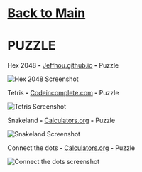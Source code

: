 # [Back to Main](/../main/README.md)

# PUZZLE

Hex 2048 **-** <a href="https://jeffhou.github.io/hex-2048/">Jeffhou.github.io</a> **-** Puzzle 

![Hex 2048 Screenshot](https://github.com/Zryak/Open-Games/assets/152645699/3e043470-0985-4209-9875-33f5a24de057)

Tetris **-** <a href="https://codeincomplete.com/games/tetris/">Codeincomplete.com</a> **-** Puzzle 

![Tetris Screenshot](https://github.com/Zryak/Open-Games/assets/152645699/85b48af1-2581-42ac-8afc-be9d62fa07f1)

Snakeland **-** <a href="https://www.calculators.org/games/snakeland/">Calculators.org</a> **-** Puzzle 

![Snakeland Screenshot](https://github.com/Zryak/Open-Games/assets/152645699/3d712809-0f81-44b6-a91b-971148da60ca)

Connect the dots **-** <a href="https://www.calculators.org/games/connect-a-way/">Calculators.org</a> **-** Puzzle 

![Connect the dots screenshot](https://github.com/Zryak/Open-Games/assets/152645699/fba02050-2c6f-492d-9043-a04e4cb2b349)
